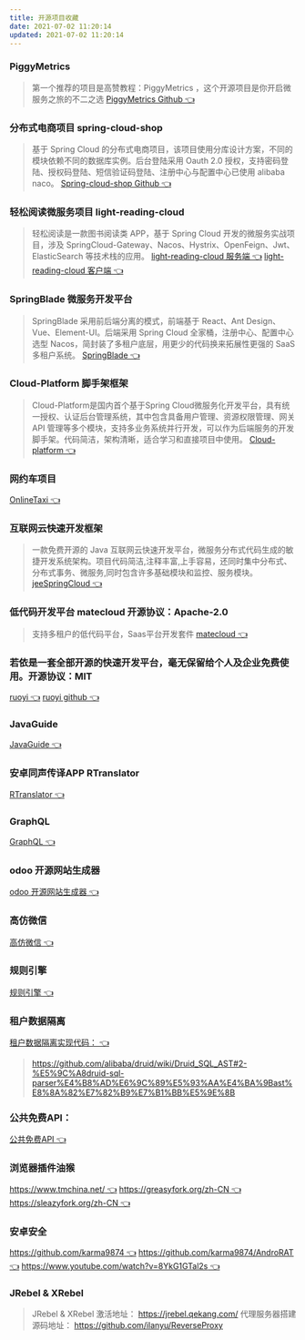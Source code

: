 ```yaml
---
title: 开源项目收藏
date: 2021-07-02 11:20:14
updated: 2021-07-02 11:20:14
---
```

### PiggyMetrics
> 第一个推荐的项目是高赞教程：PiggyMetrics ，这个开源项目是你开启微服务之旅的不二之选
> [PiggyMetrics Github 👈](https://github.com/sqshq/piggymetrics)

### 分布式电商项目 spring-cloud-shop
> 基于 Spring Cloud 的分布式电商项目，该项目使用分库设计方案，不同的模块依赖不同的数据库实例。后台登陆采用 Oauth 2.0 授权，支持密码登陆、授权码登陆、短信验证码登陆、注册中心与配置中心已使用 alibaba naco。
> [Spring-cloud-shop Github 👈](https://github.com/SiGuiyang/spring-cloud-shop)

### 轻松阅读微服务项目 light-reading-cloud
> 轻松阅读是一款图书阅读类 APP，基于 Spring Cloud 开发的微服务实战项目，涉及 SpringCloud-Gateway、Nacos、Hystrix、OpenFeign、Jwt、ElasticSearch 等技术栈的应用。
[light-reading-cloud 服务端 👈](https://github.com/Zealon159/light-reading-cloud)
[light-reading-cloud 客户端 👈](https://github.com/Zealon159/light-reading-cloud-client)

### SpringBlade 微服务开发平台
> SpringBlade 采用前后端分离的模式，前端基于 React、Ant Design、Vue、Element-UI。后端采用 Spring Cloud 全家桶，注册中心、配置中心选型 Nacos，简封装了多租户底层，用更少的代码换来拓展性更强的 SaaS 多租户系统。
[SpringBlade 👈](https://gitee.com/smallc/SpringBlade)

### Cloud-Platform 脚手架框架
> Cloud-Platform是国内首个基于Spring Cloud微服务化开发平台，具有统一授权、认证后台管理系统，其中包含具备用户管理、资源权限管理、网关API 管理等多个模块，支持多业务系统并行开发，可以作为后端服务的开发脚手架。代码简洁，架构清晰，适合学习和直接项目中使用。
[Cloud-platform 👈](https://gitee.com/geek_qi/cloud-platform)

### 网约车项目
[OnlineTaxi 👈](https://github.com/OiPunk/OnlineTaxi)

### 互联网云快速开发框架
> 一款免费开源的 Java 互联网云快速开发平台，微服务分布式代码生成的敏捷开发系统架构。项目代码简洁,注释丰富,上手容易，还同时集中分布式、分布式事务、微服务,同时包含许多基础模块和监控、服务模块。
[jeeSpringCloud 👈](https://gitee.com/JeeHuangBingGui/jeeSpringCloud)

### 低代码开发平台 matecloud 开源协议：Apache-2.0
> 支持多租户的低代码平台，Saas平台开发套件
[matecloud 👈](https://gitee.com/matevip/matecloud)

### 若依是一套全部开源的快速开发平台，毫无保留给个人及企业免费使用。开源协议：MIT
[ruoyi 👈](http://doc.ruoyi.vip/)
[ruoyi github 👈](https://github.com/YunaiV/ruoyi-vue-pro)

### JavaGuide
[JavaGuide 👈](https://github.com/Snailclimb/JavaGuide)

### 安卓同声传译APP RTranslator
[RTranslator 👈](https://github.com/niedev/RTranslator)

### GraphQL
[GraphQL 👈](https://netflix.github.io/dgs)

### odoo 开源网站生成器 
[odoo 开源网站生成器 👈](https://www.odooyun.com/)

### 高仿微信 
[高仿微信 👈](http://github.com/18699032682/TLChat)

### 规则引擎 
[规则引擎 👈](https://www.drools.org/)

### 租户数据隔离 
[租户数据隔离实现代码： 👈](https://blog.csdn.net/m0_38005658/article/details/90699186)
> https://github.com/alibaba/druid/wiki/Druid_SQL_AST#2-%E5%9C%A8druid-sql-parser%E4%B8%AD%E6%9C%89%E5%93%AA%E4%BA%9Bast%E8%8A%82%E7%82%B9%E7%B1%BB%E5%9E%8B

### 公共免费API：
[公共免费API 👈](https://github.com/public-apis/public-apis)

### 浏览器插件油猴
[https://www.tmchina.net/ 👈](https://www.tmchina.net/)
[https://greasyfork.org/zh-CN 👈](https://greasyfork.org/zh-CN)
[https://sleazyfork.org/zh-CN 👈](https://sleazyfork.org/zh-CN)

### 安卓安全
[https://github.com/karma9874 👈](https://github.com/karma9874)
[https://github.com/karma9874/AndroRAT 👈](https://github.com/karma9874/AndroRAT)
[https://www.youtube.com/watch?v=8YkG1GTal2s 👈](https://www.youtube.com/watch?v=8YkG1GTal2s)

### JRebel & XRebel
> JRebel & XRebel 激活地址：
https://jrebel.qekang.com/
代理服务器搭建源码地址：
https://github.com/ilanyu/ReverseProxy
